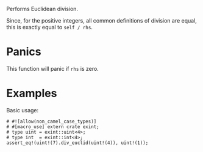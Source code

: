 Performs Euclidean division.

Since, for the positive integers, all common definitions of division are equal,
this is exactly equal to `self / rhs`.

# Panics

This function will panic if `rhs` is zero.

# Examples

Basic usage:

```
# #![allow(non_camel_case_types)]
# #[macro_use] extern crate exint;
# type uint = exint::uint<4>;
# type int  = exint::int<4>;
assert_eq!(uint!(7).div_euclid(uint!(4)), uint!(1));
```
